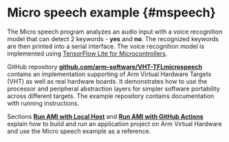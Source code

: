 # Micro speech example {#mspeech}

The Micro speech program analyzes an audio input with a voice recognition model that can detect 2 keywords - **yes** and **no**. The recognized keywords are then printed into a serial interface. The voice recognition model is implemented using [TensorFlow Lite for Microcontrollers](https://www.tensorflow.org/lite/microcontrollers).

GitHub repository [**github.com/arm-software/VHT-TFLmicrospeech**](https://github.com/arm-software/VHT-TFLmicrospeech) contains an implementation supporting of Arm Virtual Hardware Targets (VHT) as well as real hardware boards.
It demonstrates how to use the processor and peripheral abstraction layers for simpler software portability across different targets. The example repository contains documentation with running instructions.

Sections <a href="../../infrastructure/html/run_ami_local.html">**Run AMI with Local Host**</a> and <a href="../../infrastructure/html/run_ami_github.html">**Run AMI with GitHub Actions**</a> explain how to build and run an application project on Arm Virtual Hardware and use the Micro speech example as a reference.






